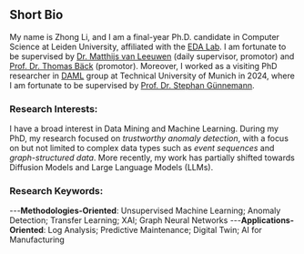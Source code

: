 ## Short Bio
My name is Zhong Li, and I am a final-year Ph.D. candidate in Computer Science at Leiden University, affiliated with the [EDA Lab](https://eda.liacs.nl/). I am fortunate  to be supervised  by [Dr. Matthijs van Leeuwen](https://scholar.google.com/citations?user=GGLwU28AAAAJ&hl=en) (daily supervisor, promotor) and [Prof. Dr. Thomas Bäck](https://scholar.google.com/citations?user=x7LEID0AAAAJ&hl=en) (promotor). Moreover, I worked as a visiting PhD researcher in [DAML](https://www.cs.cit.tum.de/en/daml/home/) group at Technical University of Munich in 2024, where I am fortunate to be supervised by [Prof. Dr. Stephan Günnemann](https://scholar.google.de/citations?user=npqoAWwAAAAJ&hl=de).

### Research Interests: 
I have a broad interest in Data Mining and Machine Learning. During my PhD, my research focused on *trustworthy anomaly detection*, with a focus on but not limited to complex data types such as *event sequences* and *graph-structured data*. More recently, my work has partially shifted towards Diffusion Models and Large Language Models (LLMs).

### Research Keywords: 
---**Methodologies-Oriented**: Unsupervised Machine Learning; Anomaly Detection; Transfer Learning; XAI; Graph Neural Networks
---**Applications-Oriented**: Log Analysis; Predictive Maintenance; Digital Twin; AI for Manufacturing
